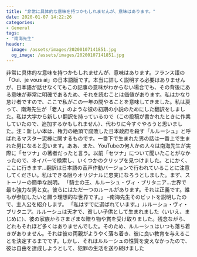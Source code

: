 ```yaml
---
title: "非常に具体的な意味を持つかもしれませんが、意味はあります。"
date: 2020-01-07 14:22:26
categories:
- General
tags:
- "南海先生"
header:
  image: /assets/images/20200107141851.jpg
  og_image: /assets/images/20200107141851.jpg
---
```


非常に具体的な意味を持つかもしれませんが、意味はあります。フランス語の「Oui、je vous ai」の日本語版です。本当に詳しく説明する必要はありませんが、日本語が話せなくてもこの記事の意味がわからない場合でも、その背後にある意味が非常に明確であるため、それを読むことは価値があります。私はかなり怠け者ですので、ここで私がこの一年の間やることを意味してきました。私は戻って、南海先生が「老人」のような彼の初期の小説のためにした翻訳をしました。私は大学から新しい翻訳を持っているので（この投稿が書かれたときに作業していたので、追加するかもしれません）、代わりに今すぐやろうと思いました。注：新しい本は、権力の絶頂で腐敗した日本政府を殺す「ルルーシュ」と呼ばれるマスター泥棒に関するものです。一番下で生まれた男の話は一番上で生まれた男になると思います。ああ、また、YouTubeの何人かの人々は南海先生が実際に「セツナ」の著者だったと言う。以前「セツナ」について聞いたことがなかったので、ネイバーで検索し、いくつかのクリップを見つけました。とにかく、ここに行きます...翻訳は日本語の音声作動バージョンで行われていることに注意してください。私はできる限りオリジナルに忠実になろうとしました。まず、ストーリーの簡単な説明。 「騎士の王、ルルーシュ・ヴィ・ブリタニア…世界で最も強力な男と女。彼らにはただ一つのルールがあります。それは正義です。誰もが参加したいと願う理想的な世界です。」 –南海先生そのビットを説明したので、主人公を紹介します。 「私はすでに選ばれています。」ルルーシュ・ヴィ・ブリタニア。ルルーシュは天才で、貧しい子供として生まれました（いいえ、まじめに）、彼の家族からさまざまな贈り物や賞を受け取りました。残念ながら、どれもそれほど多くはありませんでした。そのため、ルルーシュはいつも落ち着きがありません。それは彼の両親がようやく落ち着き、彼に良い教育を与えることを決定するまでです。しかし、それはルルーシュの性質を変えなかったので、彼は自由を達成しようとして、犯罪の生活を送り続けました
